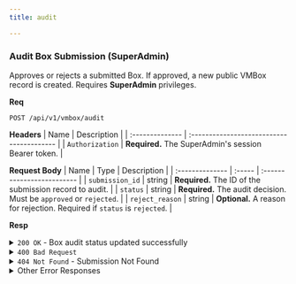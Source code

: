 ```yaml
---
title: audit

---
```


### Audit Box Submission (SuperAdmin)

Approves or rejects a submitted Box. If approved, a new public VMBox record is created. Requires **SuperAdmin** privileges.

**Req**
```
POST /api/v1/vmbox/audit
```

**Headers**
| Name            | Description                               |
| :-------------- | :---------------------------------------- |
| `Authorization` | **Required.** The SuperAdmin's session Bearer token. |

**Request Body**
| Name            | Type   | Description                |
| :-------------- | :----- | :------------------------- |
| `submission_id` | string | **Required.** The ID of the submission record to audit. |
| `status`        | string | **Required.** The audit decision. Must be `approved` or `rejected`. |
| `reject_reason` | string | **Optional.** A reason for rejection. Required if `status` is `rejected`. |

**Resp**
<details>
<summary><code>200 OK</code> - Box audit status updated successfully</summary>
    
```json
{
  "code": 200,
  "message": "Box audit status updated successfully",
  "data": "60d0fe4f5311236168a10a01" // The submission record's ID
}
```
</details>

<details>
<summary><code>400 Bad Request</code></summary>
    
Possible `message` values:
* `"Missing required fields: box_id, status"`
* `"Invalid status. Must be 'approved' or 'rejected'."`
```json
{ "code": 400, "message": "...", "data": null }
```
</details>

<details>
<summary><code>404 Not Found</code> - Submission Not Found</summary>
    
```json
{ "code": 404, "message": "Submitted box not found", "data": null }
```
</details>

<details>
<summary>Other Error Responses</summary>
    
Also supports `401/403 Unauthorized` and `500 Internal Server Error`.
</details>